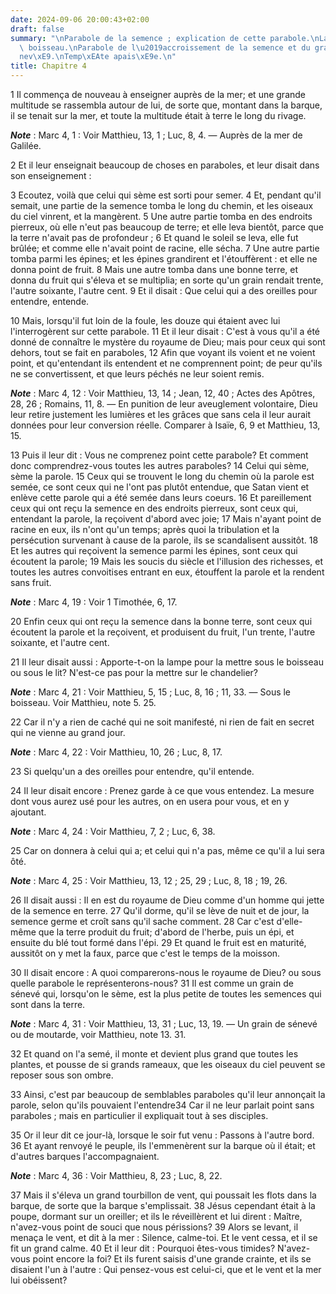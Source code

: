 ```yaml
---
date: 2024-09-06 20:00:43+02:00
draft: false
summary: "\nParabole de la semence ; explication de cette parabole.\nLampe sous le\
  \ boisseau.\nParabole de l\u2019accroissement de la semence et du grain de s\xE9\
  nev\xE9.\nTemp\xEAte apais\xE9e.\n"
title: Chapitre 4
---
```





1 Il commença de nouveau à enseigner auprès de la mer; et une grande multitude se rassembla autour de lui, de sorte que, montant dans la barque, il se tenait sur la mer, et toute la multitude était à terre le long du rivage.

***Note*** :  Marc 4, 1 : Voir Matthieu, 13, 1 ; Luc, 8, 4. ― Auprès de la mer de Galilée.

2 Et il leur enseignait beaucoup de choses en paraboles, et leur disait dans son enseignement :


3 Ecoutez, voilà que celui qui sème est sorti pour semer. 4 Et, pendant qu'il semait, une partie de la semence tomba le long du chemin, et les oiseaux du ciel vinrent, et la mangèrent. 5 Une autre partie tomba en des endroits pierreux, où elle n'eut pas beaucoup de terre; et elle leva bientôt, parce que la terre n'avait pas de profondeur ; 6 Et quand le soleil se leva, elle fut brûlée; et comme elle n'avait point de racine, elle sécha. 7 Une autre partie tomba parmi les épines; et les épines grandirent et l'étouffèrent : et elle ne donna point de fruit. 8 Mais une autre tomba dans une bonne terre, et donna du fruit qui s'éleva et se multiplia; en sorte qu'un grain rendait trente, l'autre soixante, l'autre cent. 9 Et il disait : Que celui qui a des oreilles pour entendre, entende.


10 Mais, lorsqu'il fut loin de la foule, les douze qui étaient avec lui l'interrogèrent sur cette parabole. 11 Et il leur disait : C'est à vous qu'il a été donné de connaître le mystère du royaume de Dieu; mais pour ceux qui sont dehors, tout se fait en paraboles, 12 Afin que voyant ils voient et ne voient point, et qu'entendant ils entendent et ne comprennent point; de peur qu'ils ne se convertissent, et que leurs péchés ne leur soient remis.

***Note*** :  Marc 4, 12 : Voir Matthieu, 13, 14 ; Jean, 12, 40 ; Actes des Apôtres, 28, 26 ; Romains, 11, 8. ― En punition de leur aveuglement volontaire, Dieu leur retire justement les lumières et les grâces que sans cela il leur aurait données pour leur conversion réelle. Comparer à Isaïe, 6, 9 et Matthieu, 13, 15.

13 Puis il leur dit : Vous ne comprenez point cette parabole? Et comment donc comprendrez-vous toutes les autres paraboles? 14 Celui qui sème, sème la parole. 15 Ceux qui se trouvent le long du chemin où la parole est semée, ce sont ceux qui ne l'ont pas plutôt entendue, que Satan vient et enlève cette parole qui a été semée dans leurs coeurs. 16 Et pareillement ceux qui ont reçu la semence en des endroits pierreux, sont ceux qui, entendant la parole, la reçoivent d'abord avec joie; 17 Mais n'ayant point de racine en eux, ils n'ont qu'un temps; après quoi la tribulation et la persécution survenant à cause de la parole, ils se scandalisent aussitôt. 18 Et les autres qui reçoivent la semence parmi les épines, sont ceux qui écoutent la parole; 19 Mais les soucis du siècle et l'illusion des richesses, et toutes les autres convoitises entrant en eux, étouffent la parole et la rendent sans fruit.

***Note*** :  Marc 4, 19 : Voir 1 Timothée, 6, 17.

20 Enfin ceux qui ont reçu la semence dans la bonne terre, sont ceux qui écoutent la parole et la reçoivent, et produisent du fruit, l'un trente, l'autre soixante, et l'autre cent.


21 Il leur disait aussi : Apporte-t-on la lampe pour la mettre sous le boisseau ou sous le lit? N'est-ce pas pour la mettre sur le chandelier?

***Note*** :  Marc 4, 21 : Voir Matthieu, 5, 15 ; Luc, 8, 16 ; 11, 33. ― Sous le boisseau. Voir Matthieu, note 5. 25.

22 Car il n'y a rien de caché qui ne soit manifesté, ni rien de fait en secret qui ne vienne au grand jour.

***Note*** :  Marc 4, 22 : Voir Matthieu, 10, 26 ; Luc, 8, 17.

23 Si quelqu'un a des oreilles pour entendre, qu'il entende.


24 Il leur disait encore : Prenez garde à ce que vous entendez. La mesure dont vous aurez usé pour les autres, on en usera pour vous, et en y ajoutant.

***Note*** :  Marc 4, 24 : Voir Matthieu, 7, 2 ; Luc, 6, 38.

25 Car on donnera à celui qui a; et celui qui n'a pas, même ce qu'il a lui sera ôté.

***Note*** :  Marc 4, 25 : Voir Matthieu, 13, 12 ; 25, 29 ; Luc, 8, 18 ; 19, 26.


26 Il disait aussi : Il en est du royaume de Dieu comme d'un homme qui jette de la semence en terre. 27 Qu'il dorme, qu'il se lève de nuit et de jour, la semence germe et croît sans qu'il sache comment. 28 Car c'est d'elle-même que la terre produit du fruit; d'abord de l'herbe, puis un épi, et ensuite du blé tout formé dans l'épi. 29 Et quand le fruit est en maturité, aussitôt on y met la faux, parce que c'est le temps de la moisson.


30 Il disait encore : A quoi comparerons-nous le royaume de Dieu? ou sous quelle parabole le représenterons-nous? 31 Il est comme un grain de sénevé qui, lorsqu'on le sème, est la plus petite de toutes les semences qui sont dans la terre.

***Note*** :  Marc 4, 31 : Voir Matthieu, 13, 31 ; Luc, 13, 19. ― Un grain de sénevé ou de moutarde, voir Matthieu, note 13. 31.

32 Et quand on l'a semé, il monte et devient plus grand que toutes les plantes, et pousse de si grands rameaux, que les oiseaux du ciel peuvent se reposer sous son ombre.


33 Ainsi, c'est par beaucoup de semblables paraboles qu'il leur annonçait la parole, selon qu'ils pouvaient l'entendre34 Car il ne leur parlait point sans paraboles ; mais en particulier il expliquait tout à ses disciples.


35 Or il leur dit ce jour-là, lorsque le soir fut venu : Passons à l'autre bord. 36 Et ayant renvoyé le peuple, ils l'emmenèrent sur la barque où il était; et d'autres barques l'accompagnaient.

***Note*** :  Marc 4, 36 : Voir Matthieu, 8, 23 ; Luc, 8, 22.

37 Mais il s'éleva un grand tourbillon de vent, qui poussait les flots dans la barque, de sorte que la barque s'emplissait. 38 Jésus cependant était à la poupe, dormant sur un oreiller; et ils le réveillèrent et lui dirent : Maître, n'avez-vous point de souci que nous périssions? 39 Alors se levant, il menaça le vent, et dit à la mer : Silence, calme-toi. Et le vent cessa, et il se fit un grand calme. 40 Et il leur dit : Pourquoi êtes-vous timides? N'avez-vous point encore la foi? Et ils furent saisis d'une grande crainte, et ils se disaient l'un à l'autre : Qui pensez-vous est celui-ci, que et le vent et la mer lui obéissent?


